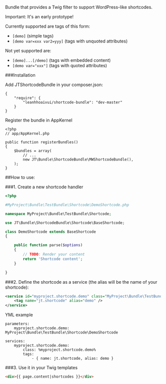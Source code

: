 Bundle that provides a Twig filter to support WordPress-like shortcodes.

Important: It's an early prototype!

Currently supported are tags of this form:
* <code>[demo]</code> (simple tags)
* <code>[demo var=xxx var2=yyy]</code> (tags with unquoted attributes)

Not yet supported are:
* <code>[demo]...[/demo]</code> (tags with embedded content)
* <code>[demo var="xxx"]</code> (tags with quoted attributes)

###Installation


Add JTShortcodeBundle in your composer.json:

```
{
    "require": {
        "leanhhoaivui/shortcode-bundle": "dev-master"
    }
}
```

Register the bundle in AppKernel

```
<?php
// app/AppKernel.php

public function registerBundles()
{
    $bundles = array(
        // ...
        new JT\Bundle\ShortcodeBundle\MWShortcodeBundle(),
    );
}
```

##How to use:

###1. Create a new shortcode handler

``` php
<?php

#MyProject\Bundle\TestBundle\Shortcode\DemoShortcode.php

namespace MyProject\Bundle\TestBundle\Shortcode;

use JT\Bundle\ShortcodeBundle\Shortcode\BaseShortcode;

class DemoShortcode extends BaseShortcode
{

    public function parse($options)
    {
        // TODO: Render your content
        return 'Shortcode content';
    }

}
```

###2. Define the shortcode as a service (the alias will be the name of your shortcode):

``` xml
<service id="myproject.shortcode.demo" class="MyProject\Bundle\TestBundle\Shortcode\DemoShortcode">
    <tag name="jt.shortcode" alias="demo" />
</service>
```

YML example

```
parameters:
    myproject.shortcode.demo: MyProject\Bundle\TestBundle\Shortcode\DemoShortcode

services:
    myproject.shortcode.demo:
        class: %myproject.shortcode.demo%
        tags:
            - { name: jt.shortcode, alias: demo }

```


###3. Use it in your Twig templates

``` html
<div>{{ page.content|shortcodes }}</div>
```

